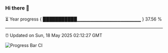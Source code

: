 ### Hi there 👋

⏳ Year progress { ███████████▁▁▁▁▁▁▁▁▁▁▁▁▁▁▁▁▁▁▁ } 37.56 %

---

⏰ Updated on Sun, 18 May 2025 02:12:27 GMT

![Progress Bar CI](https://github.com/DhruviPatel157/GitHub-Actions-Demo/workflows/Progress%20Bar%20CI/badge.svg)
